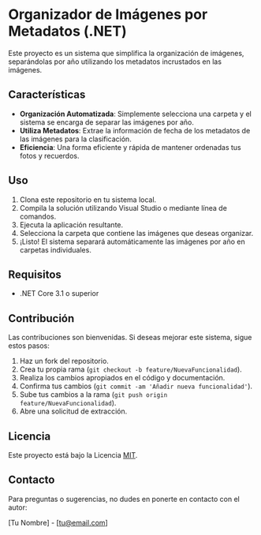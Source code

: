 # Organizador de Imágenes por Metadatos (.NET)

Este proyecto es un sistema que simplifica la organización de imágenes, separándolas por año utilizando los metadatos incrustados en las imágenes.

## Características

- **Organización Automatizada**: Simplemente selecciona una carpeta y el sistema se encarga de separar las imágenes por año.
- **Utiliza Metadatos**: Extrae la información de fecha de los metadatos de las imágenes para la clasificación.
- **Eficiencia**: Una forma eficiente y rápida de mantener ordenadas tus fotos y recuerdos.

## Uso

1. Clona este repositorio en tu sistema local.
2. Compila la solución utilizando Visual Studio o mediante línea de comandos.
3. Ejecuta la aplicación resultante.
4. Selecciona la carpeta que contiene las imágenes que deseas organizar.
5. ¡Listo! El sistema separará automáticamente las imágenes por año en carpetas individuales.

## Requisitos

- .NET Core 3.1 o superior

## Contribución

Las contribuciones son bienvenidas. Si deseas mejorar este sistema, sigue estos pasos:

1. Haz un fork del repositorio.
2. Crea tu propia rama (`git checkout -b feature/NuevaFuncionalidad`).
3. Realiza los cambios apropiados en el código y documentación.
4. Confirma tus cambios (`git commit -am 'Añadir nueva funcionalidad'`).
5. Sube tus cambios a la rama (`git push origin feature/NuevaFuncionalidad`).
6. Abre una solicitud de extracción.

## Licencia

Este proyecto está bajo la Licencia [MIT](https://opensource.org/licenses/MIT).

## Contacto

Para preguntas o sugerencias, no dudes en ponerte en contacto con el autor:

[Tu Nombre] - [tu@email.com]

